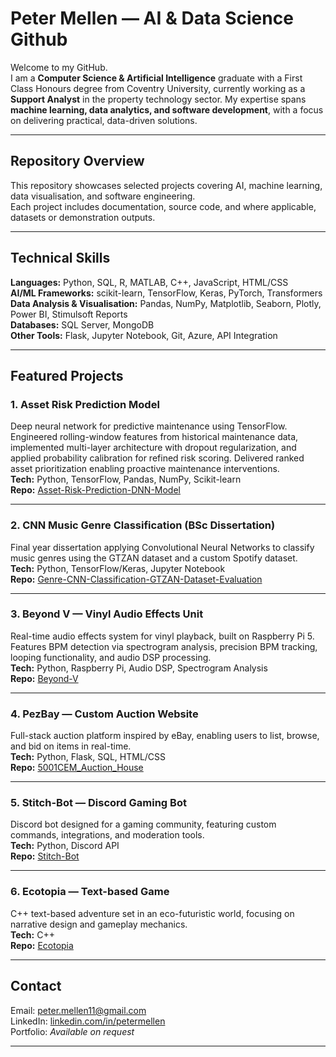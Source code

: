 # Peter Mellen — AI & Data Science Github

Welcome to my GitHub.  
I am a **Computer Science & Artificial Intelligence** graduate with a First Class Honours degree from Coventry University, currently working as a **Support Analyst** in the property technology sector. My expertise spans **machine learning, data analytics, and software development**, with a focus on delivering practical, data-driven solutions.

---

## Repository Overview

This repository showcases selected projects covering AI, machine learning, data visualisation, and software engineering.  
Each project includes documentation, source code, and where applicable, datasets or demonstration outputs.

---

## Technical Skills

**Languages:** Python, SQL, R, MATLAB, C++, JavaScript, HTML/CSS  
**AI/ML Frameworks:** scikit-learn, TensorFlow, Keras, PyTorch, Transformers  
**Data Analysis & Visualisation:** Pandas, NumPy, Matplotlib, Seaborn, Plotly, Power BI, Stimulsoft Reports  
**Databases:** SQL Server, MongoDB  
**Other Tools:** Flask, Jupyter Notebook, Git, Azure, API Integration

---

## Featured Projects

### 1. Asset Risk Prediction Model
Deep neural network for predictive maintenance using TensorFlow. Engineered rolling-window features from historical maintenance data, implemented multi-layer architecture with dropout regularization, and applied probability calibration for refined risk scoring. Delivered ranked asset prioritization enabling proactive maintenance interventions.  
**Tech:** Python, TensorFlow, Pandas, NumPy, Scikit-learn   
**Repo:** [Asset-Risk-Prediction-DNN-Model](https://github.com/Jupiter-mellen/Asset-Risk-Prediction-DNN-Model)

---

### 2. CNN Music Genre Classification (BSc Dissertation)
Final year dissertation applying Convolutional Neural Networks to classify music genres using the GTZAN dataset and a custom Spotify dataset.  
**Tech:** Python, TensorFlow/Keras, Jupyter Notebook  
**Repo:** [Genre-CNN-Classification-GTZAN-Dataset-Evaluation](https://github.com/Jupiter-mellen/Genre-CNN-Classification-GTZAN-Dataset-Evaluation)

---

### 3. Beyond V — Vinyl Audio Effects Unit
Real-time audio effects system for vinyl playback, built on Raspberry Pi 5. Features BPM detection via spectrogram analysis, precision BPM tracking, looping functionality, and audio DSP processing.  
**Tech:** Python, Raspberry Pi, Audio DSP, Spectrogram Analysis  
**Repo:** [Beyond-V](https://github.com/Jupiter-mellen/Beyond-V)

---

### 4. PezBay — Custom Auction Website
Full-stack auction platform inspired by eBay, enabling users to list, browse, and bid on items in real-time.  
**Tech:** Python, Flask, SQL, HTML/CSS  
**Repo:** [5001CEM_Auction_House](https://github.com/Jupiter-mellen/5001CEM_Auction_House)

---

### 5. Stitch-Bot — Discord Gaming Bot
Discord bot designed for a gaming community, featuring custom commands, integrations, and moderation tools.  
**Tech:** Python, Discord API  
**Repo:** [Stitch-Bot](https://github.com/Jupiter-mellen/Stitch-Bot)

---

### 6. Ecotopia — Text-based Game
C++ text-based adventure set in an eco-futuristic world, focusing on narrative design and gameplay mechanics.  
**Tech:** C++  
**Repo:** [Ecotopia](https://github.com/Jupiter-mellen/Ecotopia)

---

## Contact

Email: [peter.mellen11@gmail.com](mailto:peter.mellen11@gmail.com)  
LinkedIn: [linkedin.com/in/petermellen](https://linkedin.com/in/Jupiter-mellen)  
Portfolio: *Available on request*

---
